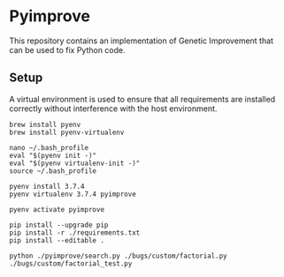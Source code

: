 # Pyimprove

This repository contains an implementation of Genetic Improvement that can be used to fix Python code.

## Setup

A virtual environment is used to ensure that all requirements are installed correctly without interference with the host environment.

```
brew install pyenv
brew install pyenv-virtualenv

nano ~/.bash_profile
eval "$(pyenv init -)"
eval "$(pyenv virtualenv-init -)"
source ~/.bash_profile

pyenv install 3.7.4
pyenv virtualenv 3.7.4 pyimprove

pyenv activate pyimprove

pip install --upgrade pip
pip install -r ./requirements.txt
pip install --editable .
```

```
python ./pyimprove/search.py ./bugs/custom/factorial.py ./bugs/custom/factorial_test.py
```
